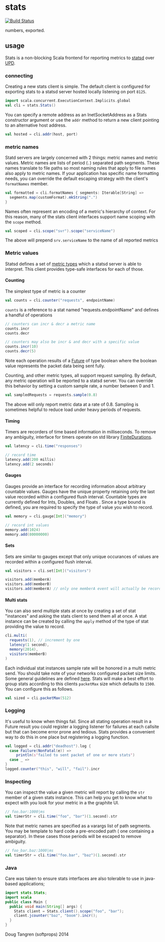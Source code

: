 # stats

[![Build Status](https://travis-ci.org/softprops/stats.svg?branch=master)](https://travis-ci.org/softprops/stats)

numbers, exported.

## usage

Stats is a non-blocking Scala frontend for reporting metrics to [statsd](https://github.com/etsy/statsd/) over [UPD](http://en.wikipedia.org/wiki/User_Datagram_Protocol).

### connecting

Creating a new stats client is simple. The default client is configured for exporting stats to a statsd server hosted locally listening on port `8125`.

```scala
import scala.concurrent.ExecutionContext.Implicits.global
val cli = stats.Stats()
```

You can specify a remote address as an InetSocketAddress as a Stats constructor argument or use the `addr` method to return a new client pointing to an alternative host address.

```scala
val hosted = cli.addr(host, port)
```

### metric names

Statd servers are largely concerned with 2 things: metric names and metric values. Metric names are lists of period (`.`) separated path segments.
These names translate to file paths so most naming rules that apply to file names also apply to metric names. If your application has specific name
formatting needs, you can override the default escaping strategy with the client's `formatNames` member.

```scala
val formatted = cli.formatNames { segments: Iterable[String] =>
  segments.map(customFormat).mkString(".")
}
```

Names often represent an encoding of a metric's hierarchy of context. For this reason, many of the stats client interfaces support name scoping with the `scope` method.

```scala
val scoped = cli.scope("svr").scope("serviceName")
```

The above will prepend `srv.serviceName` to the name of all reported metrics

### Metric values

Statsd defines a set of [metric types](https://github.com/etsy/statsd/blob/master/docs/metric_types.md) which a statsd server is able to interpret.
This client provides type-safe interfaces for each of those.

#### Counting

The simplest type of metric is a counter

```scala
val counts = cli.counter("requests", endpointName)
```

`counts` is a reference to a stat named "requests.endpointName" and defines a handful of operations

```scala
// counters can incr & decr a metric name
counts.incr
counts.decr

// counters may also be incr & and decr with a specific value
counts.incr(10)
counts.decr(5)
```

Note each operation results of a [Future](http://www.scala-lang.org/api/current/index.html#scala.concurrent.Future) of type boolean where the boolean value represents the packet data being sent fully.

Counting, and other metric types, all support request sampling. By default, any metric operation will be reported to a statsd server. You can override
this behavior by setting a custom sample rate, a number between 0 and 1.

```scala
val sampledRequests = requests.sample(0.8)
```

The above will only report metric data at a rate of 0.8. Sampling is sometimes helpful to reduce load under heavy periods of requests.

#### Timing

Timers are recorders of time based information in milliseconds. To remove any ambiguity, interface for timers operate on std library [FiniteDurations](http://www.scala-lang.org/api/current/index.html#scala.concurrent.duration.FiniteDuration).

```scala
val latency = cli.time("responses")

// record time
latency.add(200 millis)
latency.add(2 seconds)
```

#### Gauges

Gauges provide an interface for recording information about arbitrary countable values. Gauges have the unique property retaining only the last value recorded within a configured flush interval. Countable types are currently defined for Ints, Doubles, and Floats
. Since a type bound is defined, you are required to specify the type of value you wish to record.

```scala
val memory = cli.gauge[Int]("memory")

// record int values
memory.add(1024)
memory.add(80000000)
```

#### Sets

Sets are similar to gauges except that only unique occurances of values are recorded within a configured flush interval.

```scala
val visitors = cli.set[Int]("visitors")

visitors.add(memberA)
visitors.add(memberB)
visitors.add(memberA) // only one memberA event will actually be recorded for a given flush interval
```

#### Multi stats

You can also send multiple stats at once by creating a set of stat "instances" and asking the stats client to send them all at once. A stat instance
can be created by calling the `apply` method of the type of stat providing the value to record.

```scala
cli.multi(
  requests(1), // increment by one
  latency(1 second),
  memory(2014),
  visitors(memberB)
)
```

Each individual stat instances sample rate will be honored in a multi metric send. You should take note of your networks configured packet size limits.
Some general guidelines are defined [here](https://github.com/etsy/statsd/blob/master/docs/metric_types.md#multi-metric-packets). Stats will make a best effort to group stats according to this clients `packetMax` size which defaults to `1500`. You can configure this as follows.

```scala
val sized = cli.packetMax(512)
```

### Logging


It's useful to know when things fail. Since all stating operation result in a Future result you could register a logging listener for failures at
each callsite but that can become error prone and tedious. Stats provides a convenient way to do this in one place but registering a logging function.

```scala
val logged = cli.addr("deadhost").log {
  case Failure(NonFatal(e)) =>
     println(s"failed to sent packet of one or more stats")
  case _ =>
}
logged.counter("this", "will", "fail").incr
```

### Inspecting

You can inspect the value a given metric will report by calling the `str` member of a given stats instance. This can help you get to know what to
expect with you look for your metric in a the graphite UI.

```scala
// foo.bar:1000|ms
val timerStr = cli.time("foo", "bar")(1.second).str
```

Note that metric names are specified as a varargs list of path segments. You may be template to hard code a pre-encoded path ( one containing a separator). In these cases those periods will be escaped to remove ambiguity.

```scala
// foo_bar.baz:1000|ms
val timerStr = cli.time("foo.bar", "baz")(1.second).str
```

### Java

Care was taken to ensure stats interfaces are also tolerable to use in java-based applications;

```java
import stats.Stats;
import scala
public class Main {
  public void main(String[] args) {
    Stats client = Stats.client().scope("foo", "bar");
    client.jcounter("baz", "boom").incr();
  }
}
```

Doug Tangren (softprops) 2014
